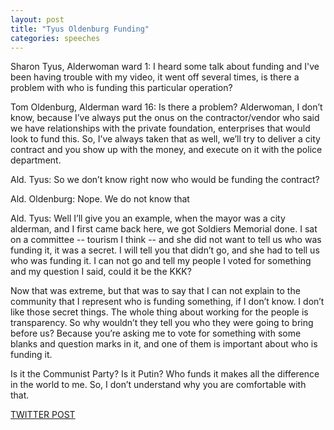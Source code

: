 ```yaml
---
layout: post
title: "Tyus Oldenburg Funding"
categories: speeches
---
```

Sharon Tyus, Alderwoman ward 1: I heard some talk about funding and I've been having trouble with my video, it went off several times, is there a problem with who is funding this particular operation?

Tom Oldenburg, Alderman ward 16: Is there a problem? Alderwoman, I don’t know, because I’ve always put the onus on the contractor/vendor who said we have relationships with the private foundation, enterprises that would look to fund this. So, I’ve always taken that as well, we’ll try to deliver a city contract and you show up with the money, and execute on it with the police department.

Ald. Tyus: So we don’t know right now who would be funding the contract?

Ald. Oldenburg: Nope. We do not know that

Ald. Tyus: Well I’ll give you an example, when the mayor was a city alderman, and I first came back here, we got Soldiers Memorial done. I sat on a committee -- tourism I think -- and she did not want to tell us who was funding it, it was a secret. I will tell you that didn’t go, and she had to tell us who was funding it. I can not go and tell my people I voted for something and my question I said, could it be the KKK?

Now that was extreme, but that was to say that I can not explain to the community that I represent who is funding something, if I don’t know. I don’t like those secret things. The whole thing about working for the people is transparency. So why wouldn’t they tell you who they were going to bring before us? Because you’re asking me to vote for something with some blanks and question marks in it, and one of them is important about who is funding it. 

Is it the Communist Party? Is it Putin? Who funds it makes all the difference in the world to me. So, I don’t understand why you are comfortable with that.




[TWITTER POST](https://twitter.com/StlPoliticClips/status/1391183585051353088?s=20)



